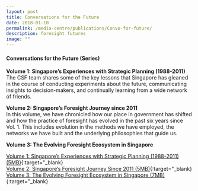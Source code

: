 ```yaml
---
layout: post
title: Conversations for the Future
date: 2018-01-10
permalink: /media-centre/publications/Convo-for-future/
description: foresight futures
image: ""
---
```

#### **Conversations for the Future (Series)**

**Volume 1: Singapore’s Experiences with Strategic Planning (1988-2011)**    
The CSF team shares some of the key lessons that Singapore has gleaned in the course of conducting experiments about the future, communicating insights to decision-makers, and continually learning from a wide network of friends.

**Volume 2: Singapore’s Foresight Journey since 2011**    
In this volume, we have chronicled how our place in government has shifted and how the practice of foresight has evolved in the past six years since Vol. 1. This includes evolution in the methods we have employed, the networks we have built and the underlying philosophies that guide us.

**Volume 3: The Evolving Foresight Ecosystem in Singapore**

[Volume 1: Singapore’s Experiences with Strategic Planning (1988-2011) (5MB)](/files/media-centre/publications/conversations-for-the-future.pdf){:target="_blank}  
[Volume 2: Singapore’s Foresight Journey Since 2011 (5MB)](/files/media-centre/publications/conversations_vol2-publication-web.pdf){:target="_blank} 
[Volume 3: The Evolving Foresight Ecosystem in Singapore (7MB)](https://go.gov.sg/cftfvol3){:target="_blank}